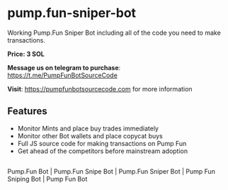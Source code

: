 # pump.fun-sniper-bot

Working Pump.Fun Sniper Bot including all of the code you need to make transactions.

**Price: 3 SOL**

**Message us on telegram to purchase**: https://t.me/PumpFunBotSourceCode

**Visit**: https://pumpfunbotsourcecode.com for more information

## Features

- Monitor Mints and place buy trades immediately
- Monitor other Bot wallets and place copycat buys
- Full JS source code for making transactions on Pump Fun
- Get ahead of the competitors before mainstream adoption  

##
Pump.Fun Bot | Pump.Fun Snipe Bot | Pump.Fun Sniper Bot | Pump Fun Sniping Bot | Pump Fun Bot 
